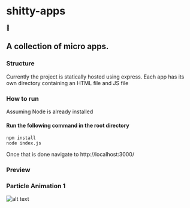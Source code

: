 # shitty-apps
:shit:

## A collection of micro apps.

### Structure

Currently the project is statically hosted using express.
Each app has its own directory containing an HTML file and JS file

### How to run
Assuming Node is already installed 
#### Run the following command in the root directory
```
npm install
node index.js
```
Once that is done navigate to http://localhost:3000/

### Preview

### Particle Animation 1

![alt text](https://github.com/anubhav0712/shitty-apps/blob/master/public/animations/particle-system-1/particle-system-1-animation.gif "Particle Animation 1")
